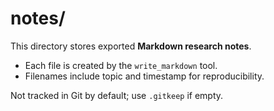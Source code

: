 # notes/

This directory stores exported **Markdown research notes**.

- Each file is created by the `write_markdown` tool.
- Filenames include topic and timestamp for reproducibility.

Not tracked in Git by default; use `.gitkeep` if empty.
